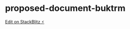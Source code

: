 # proposed-document-buktrm

[Edit on StackBlitz ⚡️](https://stackblitz.com/edit/proposed-document-buktrm)